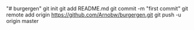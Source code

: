 "# burgergen"  git init git add README.md git commit -m "first commit" git remote add origin https://github.com/Arnobw/burgergen.git git push -u origin master
